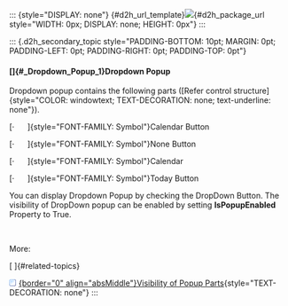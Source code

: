 ::: {style="DISPLAY: none"}
[](ms-xhelp:///?Id=d2h_url_template){#d2h_url_template}![](!package_url!){#d2h_package_url style="WIDTH: 0px; DISPLAY: none; HEIGHT: 0px"}
:::

::: {.d2h_secondary_topic style="PADDING-BOTTOM: 10pt; MARGIN: 0pt; PADDING-LEFT: 0pt; PADDING-RIGHT: 0pt; PADDING-TOP: 0pt"}
#### []{#_Dropdown_Popup_1}Dropdown Popup

Dropdown popup contains the following parts ([Refer control structure]{style="COLOR: windowtext; TEXT-DECORATION: none; text-underline: none"}).

[·      ]{style="FONT-FAMILY: Symbol"}Calendar Button

[·      ]{style="FONT-FAMILY: Symbol"}None Button

[·      ]{style="FONT-FAMILY: Symbol"}Calendar

[·      ]{style="FONT-FAMILY: Symbol"}Today Button

You can display Dropdown Popup by checking the DropDown Button. The visibility of DropDown popup can be enabled by setting **IsPopupEnabled** Property to True.

 

More:

[ ]{#related-topics}

[![](../button.gif){border="0" align="absMiddle"}Visibility of Popup Parts](ms-xhelp:///?Id=2f506a93-ebc7-47ab-b346-19eb08a44b32){style="TEXT-DECORATION: none"}
:::
